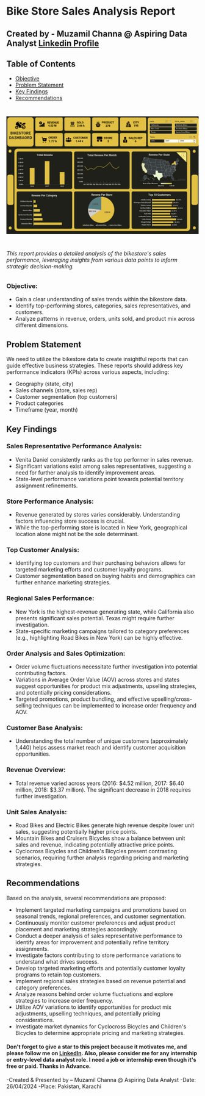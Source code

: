 # Bike Store Sales Analysis Report

## Created by - Muzamil Channa @ Aspiring Data Analyst [Linkedin Profile](https://www.linkedin.com/in/muzamil-channa-a2216a175/)

## Table of Contents
- [Objective](#objective)
- [Problem Statement](#problem-statement)
- [Key Findings](#key-findings)
- [Recommendations](#recommendations)


#
![Dashboard](Dashbaord.png)  
#

###### This report provides a detailed analysis of the bikestore's sales performance, leveraging insights from various data points to inform strategic decision-making.


### Objective:
- Gain a clear understanding of sales trends within the bikestore data.
- Identify top-performing stores, categories, sales representatives, and customers.
- Analyze patterns in revenue, orders, units sold, and product mix across different dimensions.

## Problem Statement
We need to utilize the bikestore data to create insightful reports that can guide effective business strategies. These reports should address key performance indicators (KPIs) across various aspects, including:

- Geography (state, city)
- Sales channels (store, sales rep)
- Customer segmentation (top customers)
- Product categories
- Timeframe (year, month)

## Key Findings

### Sales Representative Performance Analysis:
- Venita Daniel consistently ranks as the top performer in sales revenue.
- Significant variations exist among sales representatives, suggesting a need for further analysis to identify improvement areas.
- State-level performance variations point towards potential territory assignment refinements.

### Store Performance Analysis:
- Revenue generated by stores varies considerably. Understanding factors influencing store success is crucial.
- While the top-performing store is located in New York, geographical location alone might not be the sole determinant.

### Top Customer Analysis:
- Identifying top customers and their purchasing behaviors allows for targeted marketing efforts and customer loyalty programs.
- Customer segmentation based on buying habits and demographics can further enhance marketing strategies.

### Regional Sales Performance:
- New York is the highest-revenue generating state, while California also presents significant sales potential. Texas might require further investigation.
- State-specific marketing campaigns tailored to category preferences (e.g., highlighting Road Bikes in New York) can be highly effective.

### Order Analysis and Sales Optimization:
- Order volume fluctuations necessitate further investigation into potential contributing factors.
- Variations in Average Order Value (AOV) across stores and states suggest opportunities for product mix adjustments, upselling strategies, and potentially pricing considerations.
- Targeted promotions, product bundling, and effective upselling/cross-selling techniques can be implemented to increase order frequency and AOV.

### Customer Base Analysis:
- Understanding the total number of unique customers (approximately 1,440) helps assess market reach and identify customer acquisition opportunities.

### Revenue Overview:
- Total revenue varied across years (2016: $4.52 million, 2017: $6.40 million, 2018: $3.37 million). The significant decrease in 2018 requires further investigation.

### Unit Sales Analysis:
- Road Bikes and Electric Bikes generate high revenue despite lower unit sales, suggesting potentially higher price points.
- Mountain Bikes and Cruisers Bicycles show a balance between unit sales and revenue, indicating potentially attractive price points.
- Cyclocross Bicycles and Children's Bicycles present contrasting scenarios, requiring further analysis regarding pricing and marketing strategies.

## Recommendations
Based on the analysis, several recommendations are proposed:

- Implement targeted marketing campaigns and promotions based on seasonal trends, regional preferences, and customer segmentation.
- Continuously monitor customer preferences and adjust product placement and marketing strategies accordingly.
- Conduct a deeper analysis of sales representative performance to identify areas for improvement and potentially refine territory assignments.
- Investigate factors contributing to store performance variations to understand what drives success.
- Develop targeted marketing efforts and potentially customer loyalty programs to retain top customers.
- Implement regional sales strategies based on revenue potential and category preferences.
- Analyze reasons behind order volume fluctuations and explore strategies to increase order frequency.
- Utilize AOV variations to identify opportunities for product mix adjustments, upselling techniques, and potentially pricing considerations.
- Investigate market dynamics for Cyclocross Bicycles and Children's Bicycles to determine appropriate pricing and marketing strategies.



#### Don't forget to give a star to this project because it motivates me, and please follow me on [LinkedIn](https://www.linkedin.com/in/muzamil-channa-a2216a175/). Also, please consider me for any internship or entry-level data analyst role. I need a job or internship even though it's free or paid. Thanks in Advance.

-Created & Presented by – Muzamil Channa @ Aspiring Data Analyst
-Date: 26/04/2024
-Place: Pakistan, Karachi

